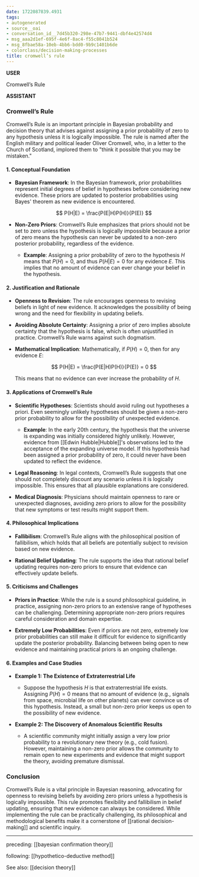 ```yaml
---
date: 1722087839.4931
tags:
- autogenerated
- source__oai
- conversation_id__7d45b320-298e-47b7-9441-dbf4e42574d4
- msg_aaa2d1ef-695f-4e6f-8ac4-f55c8041b524
- msg_8fbae58a-10eb-4bb6-bdd0-9b9c1401b6de
- colorclass/decision-making-processes
title: cromwell’s rule
---
```


**USER**

Cromwell’s Rule


**ASSISTANT**

### Cromwell’s Rule

Cromwell’s Rule is an important principle in Bayesian probability and decision theory that advises against assigning a prior probability of zero to any hypothesis unless it is logically impossible. The rule is named after the English military and political leader Oliver Cromwell, who, in a letter to the Church of Scotland, implored them to "think it possible that you may be mistaken."

#### 1. **Conceptual Foundation**

- **Bayesian Framework**: In the Bayesian framework, prior probabilities represent initial degrees of belief in hypotheses before considering new evidence. These priors are updated to posterior probabilities using Bayes' theorem as new evidence is encountered.

  $$ P(H|E) = \frac{P(E|H)P(H)}{P(E)} $$

- **Non-Zero Priors**: Cromwell’s Rule emphasizes that priors should not be set to zero unless the hypothesis is logically impossible because a prior of zero means the hypothesis can never be updated to a non-zero posterior probability, regardless of the evidence.

  - **Example**: Assigning a prior probability of zero to the hypothesis $H$ means that $P(H) = 0$, and thus $P(H|E) = 0$ for any evidence $E$. This implies that no amount of evidence can ever change your belief in the hypothesis.

#### 2. **Justification and Rationale**

- **Openness to Revision**: The rule encourages openness to revising beliefs in light of new evidence. It acknowledges the possibility of being wrong and the need for flexibility in updating beliefs.

- **Avoiding Absolute Certainty**: Assigning a prior of zero implies absolute certainty that the hypothesis is false, which is often unjustified in practice. Cromwell’s Rule warns against such dogmatism.

- **Mathematical Implication**: Mathematically, if $P(H) = 0$, then for any evidence $E$:

  $$ P(H|E) = \frac{P(E|H)P(H)}{P(E)} = 0 $$

  This means that no evidence can ever increase the probability of $H$.

#### 3. **Applications of Cromwell’s Rule**

- **Scientific Hypotheses**: Scientists should avoid ruling out hypotheses a priori. Even seemingly unlikely hypotheses should be given a non-zero prior probability to allow for the possibility of unexpected evidence.

  - **Example**: In the early 20th century, the hypothesis that the universe is expanding was initially considered highly unlikely. However, evidence from [[Edwin Hubble|Hubble]]'s observations led to the acceptance of the expanding universe model. If this hypothesis had been assigned a prior probability of zero, it could never have been updated to reflect the evidence.

- **Legal Reasoning**: In legal contexts, Cromwell’s Rule suggests that one should not completely discount any scenario unless it is logically impossible. This ensures that all plausible explanations are considered.

- **Medical Diagnosis**: Physicians should maintain openness to rare or unexpected diagnoses, avoiding zero priors to allow for the possibility that new symptoms or test results might support them.

#### 4. **Philosophical Implications**

- **Fallibilism**: Cromwell’s Rule aligns with the philosophical position of fallibilism, which holds that all beliefs are potentially subject to revision based on new evidence.

- **Rational Belief Updating**: The rule supports the idea that rational belief updating requires non-zero priors to ensure that evidence can effectively update beliefs.

#### 5. **Criticisms and Challenges**

- **Priors in Practice**: While the rule is a sound philosophical guideline, in practice, assigning non-zero priors to an extensive range of hypotheses can be challenging. Determining appropriate non-zero priors requires careful consideration and domain expertise.

- **Extremely Low Probabilities**: Even if priors are not zero, extremely low prior probabilities can still make it difficult for evidence to significantly update the posterior probability. Balancing between being open to new evidence and maintaining practical priors is an ongoing challenge.

#### 6. **Examples and Case Studies**

- **Example 1: The Existence of Extraterrestrial Life**
  - Suppose the hypothesis $H$ is that extraterrestrial life exists. Assigning $P(H) = 0$ means that no amount of evidence (e.g., signals from space, microbial life on other planets) can ever convince us of this hypothesis. Instead, a small but non-zero prior keeps us open to the possibility of new evidence.

- **Example 2: The Discovery of Anomalous Scientific Results**
  - A scientific community might initially assign a very low prior probability to a revolutionary new theory (e.g., cold fusion). However, maintaining a non-zero prior allows the community to remain open to new experiments and evidence that might support the theory, avoiding premature dismissal.

### Conclusion

Cromwell’s Rule is a vital principle in Bayesian reasoning, advocating for openness to revising beliefs by avoiding zero priors unless a hypothesis is logically impossible. This rule promotes flexibility and fallibilism in belief updating, ensuring that new evidence can always be considered. While implementing the rule can be practically challenging, its philosophical and methodological benefits make it a cornerstone of [[rational decision-making]] and scientific inquiry.


---

preceding: [[bayesian confirmation theory]]  


following: [[hypothetico-deductive method]]

See also: [[decision theory]]